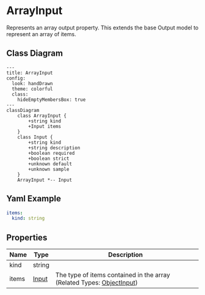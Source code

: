 # ArrayInput

Represents an array output property.
This extends the base Output model to represent an array of items.

## Class Diagram

```mermaid
---
title: ArrayInput
config:
  look: handDrawn
  theme: colorful
  class:
    hideEmptyMembersBox: true
---
classDiagram
    class ArrayInput {
        +string kind
        +Input items
    }
    class Input {
        +string kind
        +string description
        +boolean required
        +boolean strict
        +unknown default
        +unknown sample
    }
    ArrayInput *-- Input
```



## Yaml Example

```yaml
items:
  kind: string

```




## Properties

| Name | Type | Description |
| ---- | ---- | ----------- |
| kind | string |   |
| items | [Input](Input.md) | The type of items contained in the array (Related Types: [ObjectInput](ObjectInput.md)) |



